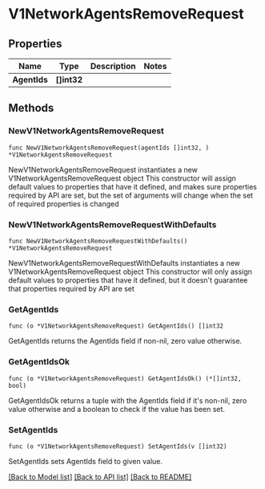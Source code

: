 # V1NetworkAgentsRemoveRequest

## Properties

Name | Type | Description | Notes
------------ | ------------- | ------------- | -------------
**AgentIds** | **[]int32** |  | 

## Methods

### NewV1NetworkAgentsRemoveRequest

`func NewV1NetworkAgentsRemoveRequest(agentIds []int32, ) *V1NetworkAgentsRemoveRequest`

NewV1NetworkAgentsRemoveRequest instantiates a new V1NetworkAgentsRemoveRequest object
This constructor will assign default values to properties that have it defined,
and makes sure properties required by API are set, but the set of arguments
will change when the set of required properties is changed

### NewV1NetworkAgentsRemoveRequestWithDefaults

`func NewV1NetworkAgentsRemoveRequestWithDefaults() *V1NetworkAgentsRemoveRequest`

NewV1NetworkAgentsRemoveRequestWithDefaults instantiates a new V1NetworkAgentsRemoveRequest object
This constructor will only assign default values to properties that have it defined,
but it doesn't guarantee that properties required by API are set

### GetAgentIds

`func (o *V1NetworkAgentsRemoveRequest) GetAgentIds() []int32`

GetAgentIds returns the AgentIds field if non-nil, zero value otherwise.

### GetAgentIdsOk

`func (o *V1NetworkAgentsRemoveRequest) GetAgentIdsOk() (*[]int32, bool)`

GetAgentIdsOk returns a tuple with the AgentIds field if it's non-nil, zero value otherwise
and a boolean to check if the value has been set.

### SetAgentIds

`func (o *V1NetworkAgentsRemoveRequest) SetAgentIds(v []int32)`

SetAgentIds sets AgentIds field to given value.



[[Back to Model list]](../README.md#documentation-for-models) [[Back to API list]](../README.md#documentation-for-api-endpoints) [[Back to README]](../README.md)


